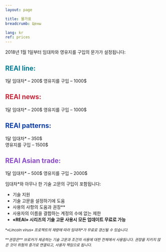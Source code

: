 ```yaml
---
layout: page

title: 물가표
breadcrumb: Цены

lang: kr
ref: prices
---
```


2018년 1월 1일부터 임대차와 영유지를 구입의 문가가 설정됩니다:

## <span style="color:#007c95">REAl line:</span>

1달 임대차* – 200$ 
영유지를 구입 – 1000$

## <span style="color:#c7283b">REAl news:</span>

1달 임대차* – 200$ 
영유지를 구입 – 1000$

## <span style="color:#0a3ea8">REAl patterns:</span>

1달 임대차* – 350$  
영유지를 구입 – 1500$

## <span style="color:#8b4ac7">REAl Asian trade:</span>

1달 임대차* – 500$ 
영유지를 구입 – 2000$

임대차*와 아무나 한 기술 고문의 구입이 포함됩니다:

- 기술 지원
- 기술 고문을 설정하기에 도움
- 사용의 사항의 도움과 권장**
- 사용자의 이름을 결합하는 계정의 수에 없는 제한
- **«REAl» 시리즈의 기술 고문 사용시 모든 업데이트 무료로 가능**


<small>\*_«Lincoln virus» 프로젝트의 재량에 따라 임대차*가 무료로 갱신될 수 있습니다._</small>

<small>\*\*_권장은** 브로커가 제공하는 기술 고문과 조건의 사용에 대한 전체에서 사용됩니다. 권장을 지키지 않은 것이 위험의 증가로 연결되고, 사용자 책임으로 됩니다._</small>
